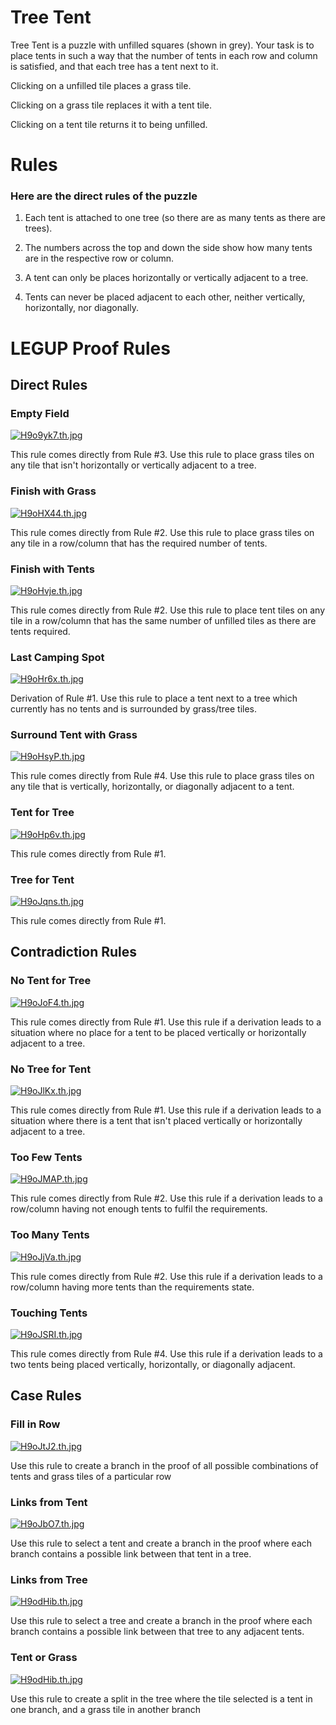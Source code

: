 # Tree Tent
Tree Tent is a puzzle with unfilled squares (shown in grey). Your task is to place tents in such a way that the number of tents in each row and column is satisfied, and that each tree has a tent next to it.

Clicking on a unfilled tile places a grass tile.

Clicking on a grass tile replaces it with a tent tile.

Clicking on a tent tile returns it to being unfilled.

# Rules
### Here are the direct rules of the puzzle

1) Each tent is attached to one tree (so there are as many tents as there are trees).

2) The numbers across the top and down the side show how many tents are in the respective row or column.

3) A tent can only be places horizontally or vertically adjacent to a tree.

4) Tents can never be placed adjacent to each other, neither vertically, horizontally, nor diagonally.

# LEGUP Proof Rules
## Direct Rules


### Empty Field

[![H9o9yk7.th.jpg](https://iili.io/H9o9yk7.th.jpg)](https://freeimage.host/i/H9o9yk7)

This rule comes directly from Rule #3. Use this rule to place grass tiles on any tile that isn't horizontally or vertically adjacent to a tree.


### Finish with Grass

[![H9oHX44.th.jpg](https://iili.io/H9oHX44.th.jpg)](https://freeimage.host/i/H9oHX44)

This rule comes directly from Rule #2. Use this rule to place grass tiles on any tile in a row/column that has the required number of tents.

### Finish with Tents

[![H9oHvje.th.jpg](https://iili.io/H9oHvje.th.jpg)](https://freeimage.host/i/H9oHvje)

This rule comes directly from Rule #2. Use this rule to place tent tiles on any tile in a row/column that has the same number of unfilled tiles as there are tents required.  


### Last Camping Spot

[![H9oHr6x.th.jpg](https://iili.io/H9oHr6x.th.jpg)](https://freeimage.host/i/H9oHr6x)

Derivation of Rule #1. Use this rule to place a tent next to a tree which currently has no tents and is surrounded by grass/tree tiles.

### Surround Tent with Grass

[![H9oHsyP.th.jpg](https://iili.io/H9oHsyP.th.jpg)](https://freeimage.host/i/H9oHsyP)

This rule comes directly from Rule #4. Use this rule to place grass tiles on any tile that is vertically, horizontally, or diagonally adjacent to a tent.

### Tent for Tree

[![H9oHp6v.th.jpg](https://iili.io/H9oHp6v.th.jpg)](https://freeimage.host/i/H9oHp6v)

This rule comes directly from Rule #1.

### Tree for Tent

[![H9oJqns.th.jpg](https://iili.io/H9oJqns.th.jpg)](https://freeimage.host/i/H9oJqns)

This rule comes directly from Rule #1.

## Contradiction Rules

### No Tent for Tree

[![H9oJoF4.th.jpg](https://iili.io/H9oJoF4.th.jpg)](https://freeimage.host/i/H9oJoF4)

This rule comes directly from Rule #1. Use this rule if a derivation leads to a situation where no place for a tent to be placed vertically or horizontally adjacent to a tree.

### No Tree for Tent

[![H9oJlKx.th.jpg](https://iili.io/H9oJlKx.th.jpg)](https://freeimage.host/i/H9oJlKx)

This rule comes directly from Rule #1. Use this rule if a derivation leads to a situation where there is a tent that isn't placed vertically or horizontally adjacent to a tree.

### Too Few Tents

[![H9oJMAP.th.jpg](https://iili.io/H9oJMAP.th.jpg)](https://freeimage.host/i/H9oJMAP)

This rule comes directly from Rule #2. Use this rule if a derivation leads to a row/column having not enough tents to fulfil the requirements.

### Too Many Tents

[![H9oJjVa.th.jpg](https://iili.io/H9oJjVa.th.jpg)](https://freeimage.host/i/H9oJjVa)

This rule comes directly from Rule #2. Use this rule if a derivation leads to a row/column having more tents than the requirements state.



### Touching Tents

[![H9oJSRI.th.jpg](https://iili.io/H9oJSRI.th.jpg)](https://freeimage.host/i/H9oJSRI)

This rule comes directly from Rule #4. Use this rule if a derivation leads to a two tents being placed vertically, horizontally, or diagonally adjacent.



## Case Rules

### Fill in Row

[![H9oJtJ2.th.jpg](https://iili.io/H9oJtJ2.th.jpg)](https://freeimage.host/i/H9oJtJ2)

Use this rule to create a branch in the proof of all possible combinations of tents and grass tiles of a particular row 


### Links from Tent

[![H9oJbO7.th.jpg](https://iili.io/H9oJbO7.th.jpg)](https://freeimage.host/i/H9oJbO7)

Use this rule to select a tent and create a branch in the proof where each branch contains a possible link between that tent in a tree.


### Links from Tree

[![H9odHib.th.jpg](https://iili.io/H9odHib.th.jpg)](https://freeimage.host/i/H9odHib)

Use this rule to select a tree and create a branch in the proof where each branch contains a possible link between that tree to any adjacent tents.


### Tent or Grass

[![H9odHib.th.jpg](https://iili.io/H9odHib.th.jpg)](https://freeimage.host/i/H9odHib)

Use this rule to create a split in the tree where the tile selected is a tent in one branch, and a grass tile in another branch



